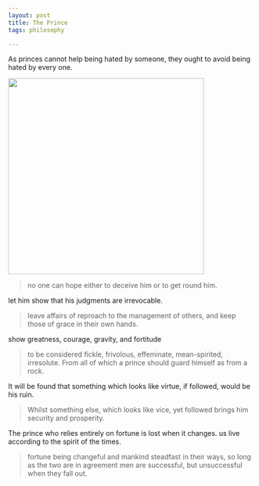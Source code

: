 ```yaml
---
layout: post
title: The Prince
tags: philosophy 

---
```


As princes cannot help being hated by someone, they ought to avoid being hated by every one. 


<img height="400" src="https://miro.medium.com/max/688/1*dXTprvEBtowXyaSCVtJSJA.jpeg" />


> no one can hope either to deceive him or to get round him.

let him show that his judgments are irrevocable.

>  leave affairs of reproach to the management of others, and keep those of grace in their own hands.

 show greatness, courage, gravity, and fortitude

>  to be considered fickle, frivolous, effeminate, mean-spirited, irresolute. From all of which a prince should guard himself as from a rock.

It will be found that something which looks like virtue, if followed, would be his ruin.

> Whilst something else, which looks like vice, yet followed brings him security and prosperity.

The prince who relies entirely on fortune is lost when it changes. us live according to the spirit of the times.

> fortune being changeful and mankind steadfast in their ways, so long as the two are in agreement men are successful, but unsuccessful when they fall out.
